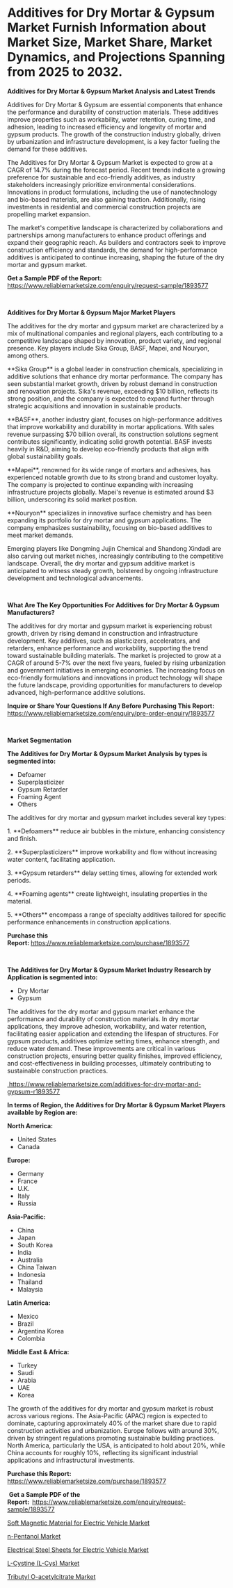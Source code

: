 <p><h1>Additives for Dry Mortar & Gypsum Market Furnish Information about Market Size, Market Share, Market Dynamics, and Projections Spanning from 2025 to 2032.</h1></p><p><strong>Additives for Dry Mortar & Gypsum Market Analysis and Latest Trends</strong></p>
<p><p>Additives for Dry Mortar & Gypsum are essential components that enhance the performance and durability of construction materials. These additives improve properties such as workability, water retention, curing time, and adhesion, leading to increased efficiency and longevity of mortar and gypsum products. The growth of the construction industry globally, driven by urbanization and infrastructure development, is a key factor fueling the demand for these additives.</p><p>The Additives for Dry Mortar & Gypsum Market is expected to grow at a CAGR of 14.7% during the forecast period. Recent trends indicate a growing preference for sustainable and eco-friendly additives, as industry stakeholders increasingly prioritize environmental considerations. Innovations in product formulations, including the use of nanotechnology and bio-based materials, are also gaining traction. Additionally, rising investments in residential and commercial construction projects are propelling market expansion.</p><p>The market's competitive landscape is characterized by collaborations and partnerships among manufacturers to enhance product offerings and expand their geographic reach. As builders and contractors seek to improve construction efficiency and standards, the demand for high-performance additives is anticipated to continue increasing, shaping the future of the dry mortar and gypsum market.</p></p>
<p><strong>Get a Sample PDF of the Report:&nbsp;</strong> <a href="https://www.reliablemarketsize.com/enquiry/request-sample/1893577?utm_campaign=1903&utm_medium=2&utm_source=Github&utm_content=ia&utm_term=03042025&utm_id=additives-for-dry-mortar-gypsum">https://www.reliablemarketsize.com/enquiry/request-sample/1893577</a></p>
<p>&nbsp;</p>
<p><strong>Additives for Dry Mortar & Gypsum Major Market Players</strong></p>
<p><p>The additives for the dry mortar and gypsum market are characterized by a mix of multinational companies and regional players, each contributing to a competitive landscape shaped by innovation, product variety, and regional presence. Key players include Sika Group, BASF, Mapei, and Nouryon, among others.</p><p>**Sika Group** is a global leader in construction chemicals, specializing in additive solutions that enhance dry mortar performance. The company has seen substantial market growth, driven by robust demand in construction and renovation projects. Sika's revenue, exceeding $10 billion, reflects its strong position, and the company is expected to expand further through strategic acquisitions and innovation in sustainable products.</p><p>**BASF**, another industry giant, focuses on high-performance additives that improve workability and durability in mortar applications. With sales revenue surpassing $70 billion overall, its construction solutions segment contributes significantly, indicating solid growth potential. BASF invests heavily in R&D, aiming to develop eco-friendly products that align with global sustainability goals.</p><p>**Mapei**, renowned for its wide range of mortars and adhesives, has experienced notable growth due to its strong brand and customer loyalty. The company is projected to continue expanding with increasing infrastructure projects globally. Mapei's revenue is estimated around $3 billion, underscoring its solid market position.</p><p>**Nouryon** specializes in innovative surface chemistry and has been expanding its portfolio for dry mortar and gypsum applications. The company emphasizes sustainability, focusing on bio-based additives to meet market demands.</p><p>Emerging players like Dongming Jujin Chemical and Shandong Xindadi are also carving out market niches, increasingly contributing to the competitive landscape. Overall, the dry mortar and gypsum additive market is anticipated to witness steady growth, bolstered by ongoing infrastructure development and technological advancements.</p></p>
<p>&nbsp;</p>
<p><strong>What Are The Key Opportunities For Additives for Dry Mortar & Gypsum Manufacturers?</strong></p>
<p><p>The additives for dry mortar and gypsum market is experiencing robust growth, driven by rising demand in construction and infrastructure development. Key additives, such as plasticizers, accelerators, and retarders, enhance performance and workability, supporting the trend toward sustainable building materials. The market is projected to grow at a CAGR of around 5-7% over the next five years, fueled by rising urbanization and government initiatives in emerging economies. The increasing focus on eco-friendly formulations and innovations in product technology will shape the future landscape, providing opportunities for manufacturers to develop advanced, high-performance additive solutions.</p></p>
<p><strong>Inquire or Share Your Questions If Any Before Purchasing This Report:</strong> <a href="https://www.reliablemarketsize.com/enquiry/pre-order-enquiry/1893577?utm_campaign=1903&utm_medium=2&utm_source=Github&utm_content=ia&utm_term=03042025&utm_id=additives-for-dry-mortar-gypsum">https://www.reliablemarketsize.com/enquiry/pre-order-enquiry/1893577</a></p>
<p>&nbsp;</p>
<p><strong>Market Segmentation</strong></p>
<p><strong>The Additives for Dry Mortar & Gypsum Market Analysis by types is segmented into:</strong></p>
<p><ul><li>Defoamer</li><li>Superplasticizer</li><li>Gypsum Retarder</li><li>Foaming Agent</li><li>Others</li></ul></p>
<p><p>The additives for dry mortar and gypsum market includes several key types: </p><p>1. **Defoamers** reduce air bubbles in the mixture, enhancing consistency and finish.</p><p>2. **Superplasticizers** improve workability and flow without increasing water content, facilitating application.</p><p>3. **Gypsum retarders** delay setting times, allowing for extended work periods.</p><p>4. **Foaming agents** create lightweight, insulating properties in the material.</p><p>5. **Others** encompass a range of specialty additives tailored for specific performance enhancements in construction applications.</p></p>
<p><strong>Purchase this Report:&nbsp;</strong><a href="https://www.reliablemarketsize.com/purchase/1893577?utm_campaign=1903&utm_medium=2&utm_source=Github&utm_content=ia&utm_term=03042025&utm_id=additives-for-dry-mortar-gypsum">https://www.reliablemarketsize.com/purchase/1893577</a></p>
<p>&nbsp;</p>
<p><strong>The Additives for Dry Mortar & Gypsum Market Industry Research by Application is segmented into:</strong></p>
<p><ul><li>Dry Mortar</li><li>Gypsum</li></ul></p>
<p><p>The additives for the dry mortar and gypsum market enhance the performance and durability of construction materials. In dry mortar applications, they improve adhesion, workability, and water retention, facilitating easier application and extending the lifespan of structures. For gypsum products, additives optimize setting times, enhance strength, and reduce water demand. These improvements are critical in various construction projects, ensuring better quality finishes, improved efficiency, and cost-effectiveness in building processes, ultimately contributing to sustainable construction practices.</p></p>
<p><a href="https://www.reliablemarketsize.com/additives-for-dry-mortar-and-gypsum-r1893577?utm_campaign=1903&utm_medium=2&utm_source=Github&utm_content=ia&utm_term=03042025&utm_id=additives-for-dry-mortar-gypsum">&nbsp;https://www.reliablemarketsize.com/additives-for-dry-mortar-and-gypsum-r1893577</a></p>
<p><strong>In terms of Region, the Additives for Dry Mortar & Gypsum Market Players available by Region are:</strong></p>
<p>
    <p> <strong> North America: </strong>
        <ul>
            <li>United States</li>
            <li>Canada</li>
        </ul>
        </p> 
    <p> <strong> Europe: </strong>
        <ul>
            <li>Germany</li>
            <li>France</li>
            <li>U.K.</li>
            <li>Italy</li>
            <li>Russia</li>
        </ul>
        </p> 
    <p> <strong> Asia-Pacific: </strong>
        <ul>
            <li>China</li>
            <li>Japan</li>
            <li>South Korea</li>
            <li>India</li>
            <li>Australia</li>
            <li>China Taiwan</li>
            <li>Indonesia</li>
            <li>Thailand</li>
            <li>Malaysia</li>
        </ul>
        </p> 
    <p> <strong> Latin America: </strong>
        <ul>
            <li>Mexico</li>
            <li>Brazil</li>
            <li>Argentina Korea</li>
            <li>Colombia</li>
        </ul>
        </p> 
    <p> <strong> Middle East & Africa: </strong>
        <ul>
            <li>Turkey</li>
            <li>Saudi</li>
            <li>Arabia</li>
            <li>UAE</li>
            <li>Korea</li>
        </ul>
    </p>
    </p>
<p><p>The growth of the additives for dry mortar and gypsum market is robust across various regions. The Asia-Pacific (APAC) region is expected to dominate, capturing approximately 40% of the market share due to rapid construction activities and urbanization. Europe follows with around 30%, driven by stringent regulations promoting sustainable building practices. North America, particularly the USA, is anticipated to hold about 20%, while China accounts for roughly 10%, reflecting its significant industrial applications and infrastructural investments.</p></p>
<p><strong>Purchase this Report: </strong><a href="https://www.reliablemarketsize.com/purchase/1893577?utm_campaign=1903&utm_medium=2&utm_source=Github&utm_content=ia&utm_term=03042025&utm_id=additives-for-dry-mortar-gypsum">https://www.reliablemarketsize.com/purchase/1893577</a></p>
<p>&nbsp;<strong>Get a Sample PDF of the Report:&nbsp;&nbsp;</strong><a href="https://www.reliablemarketsize.com/enquiry/request-sample/1893577?utm_campaign=1903&utm_medium=2&utm_source=Github&utm_content=ia&utm_term=03042025&utm_id=additives-for-dry-mortar-gypsum">https://www.reliablemarketsize.com/enquiry/request-sample/1893577</a></p>
<p><strong></strong></p>
<p><p><a href="https://github.com/merzafairy04/Market-Research-Report-List-1/blob/main/soft-magnetic-material-for-electric-vehicle-market.md?utm_campaign=1903&utm_medium=2&utm_source=Github&utm_content=ia&utm_term=03042025&utm_id=additives-for-dry-mortar-gypsum">Soft Magnetic Material for Electric Vehicle Market</a></p><p><a href="https://github.com/viohlbrenksf/Market-Research-Report-List-1/blob/main/n-pentanol-market.md?utm_campaign=1903&utm_medium=2&utm_source=Github&utm_content=ia&utm_term=03042025&utm_id=additives-for-dry-mortar-gypsum">n-Pentanol Market</a></p><p><a href="https://github.com/ashepherd82/Market-Research-Report-List-7/blob/main/electrical-steel-sheets-for-electric-vehicle-market.md?utm_campaign=1903&utm_medium=2&utm_source=Github&utm_content=ia&utm_term=03042025&utm_id=additives-for-dry-mortar-gypsum">Electrical Steel Sheets for Electric Vehicle Market</a></p><p><a href="https://github.com/ifsahvadenah/Market-Research-Report-List-1/blob/main/l-cystine-l-cys-market.md?utm_campaign=1903&utm_medium=2&utm_source=Github&utm_content=ia&utm_term=03042025&utm_id=additives-for-dry-mortar-gypsum">L-Cystine (L-Cys) Market</a></p><p><a href="https://github.com/vasosblenksk/Market-Research-Report-List-1/blob/main/tributyl-o-acetylcitrate-market.md?utm_campaign=1903&utm_medium=2&utm_source=Github&utm_content=ia&utm_term=03042025&utm_id=additives-for-dry-mortar-gypsum">Tributyl O-acetylcitrate Market</a></p></p>